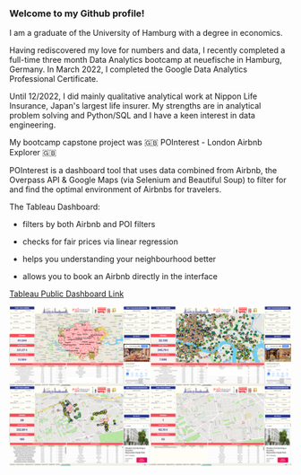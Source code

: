 ### Welcome to my Github profile! ###
I am a graduate of the University of Hamburg with a degree in economics.


Having rediscovered my love for numbers and data, I recently completed a full-time three month Data Analytics bootcamp at neuefische in Hamburg, Germany. In March 2022, I completed the Google Data Analytics Professional Certificate.


Until 12/2022, I did mainly qualitative analytical work at Nippon Life Insurance, Japan's largest life insurer.
My strengths are in analytical problem solving and Python/SQL and I have a keen interest in data engineering.


My bootcamp capstone project was :gb: POInterest - London Airbnb Explorer :gb:


POInterest is a dashboard tool that uses data combined from Airbnb, the Overpass API & Google Maps (via Selenium and Beautiful Soup) to filter for and find the optimal environment of Airbnbs for travelers.

The Tableau Dashboard:
* filters by both Airbnb and POI filters</p>
* checks for fair prices via linear regression</p>
* helps you understanding your neighbourhood better</p>
* allows you to book an Airbnb directly in the interface</p>
<p> </p>


[Tableau Public Dashboard Link](https://public.tableau.com/views/POInterest-LondonAirbnbExplorer/FINALDASHBOARD?:language=en-GB&publish=yes&:display_count=n&:origin=viz_share_link)


![Dashboard Screenshot](https://github.com/S3lina3/My_Projects/blob/main/Journeymans_Piece_Dashboard_London_Airbnb_Explorer.png)
